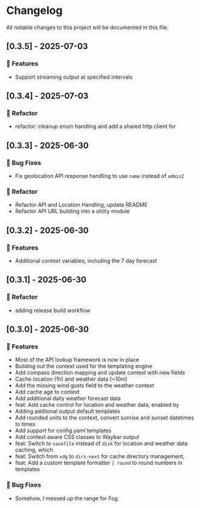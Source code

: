 # Changelog

All notable changes to this project will be documented in this file.

## [0.3.5] - 2025-07-03

### 🚀 Features

* Support streaming output at specified intervals
## [0.3.4] - 2025-07-03

### 🚜 Refactor

* refactor: cleanup enum handling and add a shared http client for
## [0.3.3] - 2025-06-30

### 🐛 Bug Fixes

* Fix geolocation API response handling to use `name` instead of `admin2`
### 🚜 Refactor

* Refactor API and Location Handling, update README
* Refactor API URL building into a utility module
## [0.3.2] - 2025-06-30

### 🚀 Features

* Additional context variables, including the 7 day forecast
## [0.3.1] - 2025-06-30

### 🚜 Refactor

* adding release build workflow
## [0.3.0] - 2025-06-30

### 🚀 Features

* Most of the API lookup framework is now in place
* Building out the context used for the templating engine
* Add compass direction mapping and update context with new fields
* Cache location (1h) and weather data (~10m)
* Add the missing wind gusts field to the weather context
* Add cache age to context
* Add additional daily weather forecast data
* feat: Add cache control for location and weather data, enabled by
* Adding additonal output default templates
* Add rounded units to the context, convert sunrise and sunset datetimes to times
* Add support for config.yaml templates
* Add context aware CSS classes to Waybar output
* feat: Switch to `savefile` instead of `disk` for location and weather data caching, which
* feat: Switch from `xdg` to `dirs-next` for cache directory management,
* feat: Add a custom template formatter `| round` to round numbers in templates
### 🐛 Bug Fixes

* Somehow, I messed up the range for Fog

